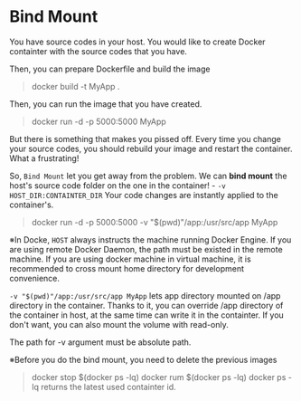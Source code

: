 Bind Mount
===

You have source codes in your host.
You would like to create Docker containter with the source codes that you have.

Then, you can prepare Dockerfile and build the image
> docker build -t MyApp .

Then, you can run the image that you have created.
> docker run -d -p 5000:5000 MyApp

But there is something that makes you pissed off.
Every time you change your source codes, you should rebuild your image and restart the container.
What a frustrating!

So, `Bind Mount` let you get away from the problem.
We can __bind mount__ the host's source code folder on the one in the container! - `-v HOST_DIR:CONTAINTER_DIR`
Your code changes are instantly applied to the container's.
> docker run -d -p 5000:5000 -v "$(pwd)"/app:/usr/src/app MyApp

※In Docke, `HOST` always instructs the machine running Docker Engine. If you are using remote Docker Daemon, the path must be existed in the remote machine. If you are using docker machine in virtual machine, it is recommended to cross mount home directory for development convenience.

`-v "$(pwd)"/app:/usr/src/app MyApp` lets app directory mounted on /app directory in the container. Thanks to it, you can override /app directory of the container in host, at the same time can write it in the containter. If you don't want, you can also mount the volume with read-only.

The path for -v argument must be absolute path.

※Before you do the bind mount, you need to delete the previous images
> docker stop $(docker ps -lq)
> docker rum $(docker ps -lq)
docker ps -lq returns the latest used containter id.